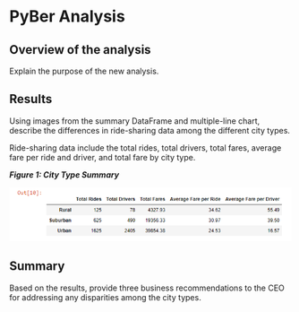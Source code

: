 # PyBer Analysis

## Overview of the analysis
Explain the purpose of the new analysis.


## Results
Using images from the summary DataFrame and multiple-line chart, describe the differences in ride-sharing data among the different city types.

Ride-sharing data include the total rides, total drivers, total fares, average fare per ride and driver, and total fare by city type.

**_Figure 1: City Type Summary_**

![City Type Summary](/resources/City_Type_Summary_df.png)




## Summary
Based on the results, provide three business recommendations to the CEO for addressing any disparities among the city types.
